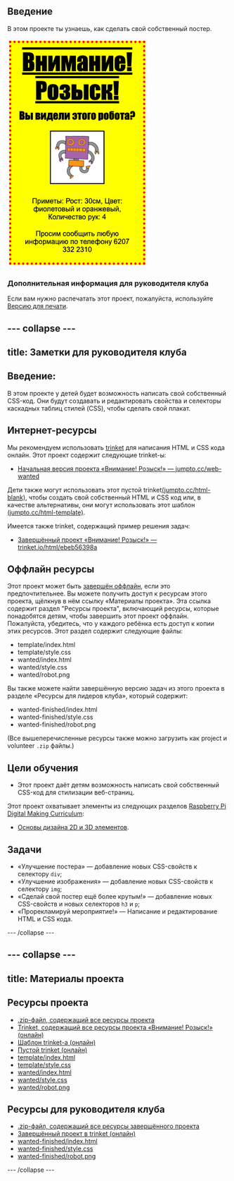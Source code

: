 ## Введение

В этом проекте ты узнаешь, как сделать свой собственный постер.

![скриншот](images/wanted-final.png)

### Дополнительная информация для руководителя клуба

Если вам нужно распечатать этот проект, пожалуйста, используйте [Версию для печати](https://projects.raspberrypi.org/en/projects/wanted/print).

## \--- collapse \---

## title: Заметки для руководителя клуба

## Введение:

В этом проекте у детей будет возможность написать свой собственный CSS-код. Они будут создавать и редактировать свойства и селекторы каскадных таблиц стилей (CSS), чтобы сделать свой плакат.

## Интернет-ресурсы

Мы рекомендуем использовать [trinket](https://trinket.io/) для написания HTML и CSS кода онлайн. Этот проект содержит следующие trinket-ы:

* [Начальная версия проекта «Внимание! Розыск!» — jumpto.cc/web-wanted](http://jumpto.cc/web-wanted)

Дети также могут использовать этот пустой trinket[(jumpto.cc/html-blank)](http://jumpto.cc/html-blank), чтобы создать свой собственный HTML и CSS код или, в качестве альтернативы, они могут использовать этот шаблон [(jumpto.cc/html-template)](http://jumpto.cc/html-template).

Имеется также trinket, содержащий пример решения задач:

* [Завершённый проект «Внимание! Розыск!» — trinket.io/html/ebeb56398a](https://trinket.io/html/ebeb56398a)

## Оффлайн ресурсы

Этот проект может быть [завершён оффлайн](https://www.codeclubprojects.org/en-GB/resources/webdev-working-offline/), если это предпочтительнее. Вы можете получить доступ к ресурсам этого проекта, щёлкнув в нём ссылку «Материалы проекта». Эта ссылка содержит раздел "Ресурсы проекта", включающий ресурсы, которые понадобятся детям, чтобы завершить этот проект оффлайн. Пожалуйста, убедитесь, что у каждого ребёнка есть доступ к копии этих ресурсов. Этот раздел содержит следующие файлы:

* template/index.html
* template/style.css
* wanted/index.html
* wanted/style.css
* wanted/robot.png

Вы также можете найти завершённую версию задач из этого проекта в разделе «Ресурсы для лидеров клуба», который содержит:

* wanted-finished/index.html
* wanted-finished/style.css
* wanted-finished/robot.png

(Все вышеперечисленные ресурсы также можно загрузить как project и volunteer `.zip` файлы.)

## Цели обучения

* Этот проект даёт детям возможность написать свой собственный CSS-код для стилизации веб-страниц.

Этот проект охватывает элементы из следующих разделов [Raspberry Pi Digital Making Curriculum](http://rpf.io/curriculum):

* [Основы дизайна 2D и 3D элементов](https://www.raspberrypi.org/curriculum/design/creator).

## Задачи

* «Улучшение постера» — добавление новых CSS-свойств к селектору `div`;
* «Улучшение изображения» — добавление новых CSS-свойств к селектору `img`;
* «Сделай свой постер ещё более крутым!» — добавление новых CSS-свойств и новых селекторов `h3` и `p`;
* «Прорекламируй мероприятие!» — Написание и редактирование HTML и CSS кода.

\--- /collapse \---

## \--- collapse \---

## title: Материалы проекта

## Ресурсы проекта

* [.zip-файл, содержащий все ресурсы проекта](https://rpf.io/p/en/wanted-go)
* [Trinket, содержащий все ресурсы проекта «Внимание! Розыск!» (онлайн)](http://jumpto.cc/web-wanted)
* [Шаблон trinket-а (онлайн)](http://jumpto.cc/trinket-template)
* [Пустой trinket (онлайн)](http://jumpto.cc/trinket-blank)
* [template/index.html](resources/template-index.html)
* [template/style.css](resources/template-style.css)
* [wanted/index.html](resources/wanted-index.html)
* [wanted/style.css](resources/wanted-style.css)
* [wanted/robot.png](resources/wanted-robot.png)

## Ресурсы для руководителя клуба

* [.zip-файл, содержащий все ресурсы завершённого проекта](https://rpf.io/p/en/wanted-go)
* [Завершённый проект в trinket (онлайн)](https://trinket.io/html/ebeb56398a)
* [wanted-finished/index.html](resources/wanted-finished-index.html)
* [wanted-finished/style.css](resources/wanted-finished-style.css)
* [wanted-finished/robot.png](resources/twanted-finished-robot.png)

\--- /collapse \---
